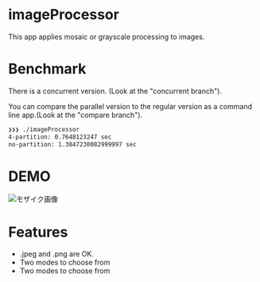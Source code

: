 # imageProcessor
This app applies mosaic or grayscale processing to images.

# Benchmark
There is a concurrent version. (Look at the "concurrent branch").

You can compare the parallel version to the regular version as a command line app.(Look at the "compare branch").
```bash
❯❯❯ ./imageProcessor
4-partition: 0.7648123247 sec
no-partition: 1.3847230082999997 sec  
```

# DEMO
![モザイク画像](https://user-images.githubusercontent.com/52027276/68106285-777b8500-ff24-11e9-984a-b49f8fc9db83.png)  

# Features
- .jpeg and .png are OK. 
- Two modes to choose from  
- Two modes to choose from
